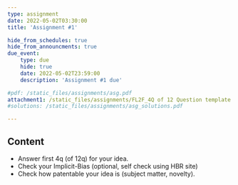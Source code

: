 ```yaml
---
type: assignment
date: 2022-05-02T03:30:00
title: 'Assignment #1'

hide_from_schedules: true
hide_from_announcments: true
due_event:
    type: due
    hide: true
    date: 2022-05-02T23:59:00
    description: 'Assignment #1 due'

#pdf: /static_files/assignments/asg.pdf
attachment1: /static_files/assignments/FL2F_4Q of 12 Question template.pptx
#solutions: /static_files/assignments/asg_solutions.pdf

---
```

## Content
- Answer first 4q (of 12q) for your idea.
- Check your Implicit-Bias (optional, self check using HBR site)
- Check how patentable your idea is (subject matter, novelty).


